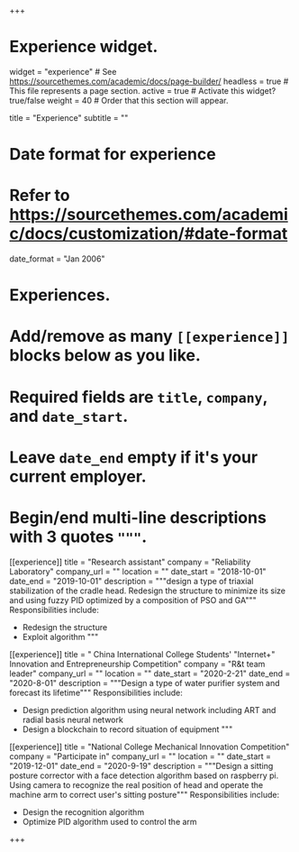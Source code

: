 +++
# Experience widget.
widget = "experience"  # See https://sourcethemes.com/academic/docs/page-builder/
headless = true  # This file represents a page section.
active = true  # Activate this widget? true/false
weight = 40  # Order that this section will appear.

title = "Experience"
subtitle = ""

# Date format for experience
#   Refer to https://sourcethemes.com/academic/docs/customization/#date-format
date_format = "Jan 2006"

# Experiences.
#   Add/remove as many `[[experience]]` blocks below as you like.
#   Required fields are `title`, `company`, and `date_start`.
#   Leave `date_end` empty if it's your current employer.
#   Begin/end multi-line descriptions with 3 quotes `"""`.
[[experience]]
  title = "Research assistant"
  company = "Reliability Laboratory"
  company_url = ""
  location = ""
  date_start = "2018-10-01"
  date_end = "2019-10-01"
  description = """design a type of triaxial stabilization of the cradle head. Redesign the structure to minimize its size and using fuzzy PID optimized by a composition of PSO and GA"""
  Responsibilities include:
  
  * Redesign the structure
  * Exploit algorithm
  """

[[experience]]
  title = " China International College Students' "Internet+" Innovation and Entrepreneurship Competition"
  company = "R&t team leader"
  company_url = ""
  location = ""
  date_start = "2020-2-21"
  date_end = "2020-8-01"
  description = """Design a type of water purifier system and forecast its lifetime"""
  Responsibilities include:
  
  * Design prediction algorithm using neural network including ART and radial basis neural network
  * Design a blockchain to record situation of equipment
  """

[[experience]]
  title = "National College Mechanical Innovation Competition"
  company = "Participate in"
  company_url = ""
  location = ""
  date_start = "2019-12-01"
  date_end = "2020-9-19"
  description = """Design a sitting posture corrector with a face detection algorithm based on raspberry pi. Using camera to recognize the real position of head and operate the machine arm to correct user's sitting posture"""
  Responsibilities include:
  
  * Design the recognition algorithm
  * Optimize PID algorithm used to control the arm
  

+++
